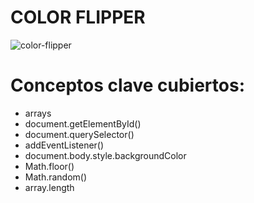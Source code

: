 # COLOR FLIPPER

![color-flipper](https://github.com/rocioizq/javascript-basics-projects/assets/53886101/aa40ad87-a798-4b37-af81-eed7e3cc6ce8)



# Conceptos clave cubiertos:

- arrays
- document.getElementById()
- document.querySelector()
- addEventListener()
- document.body.style.backgroundColor
- Math.floor()
- Math.random()
- array.length
